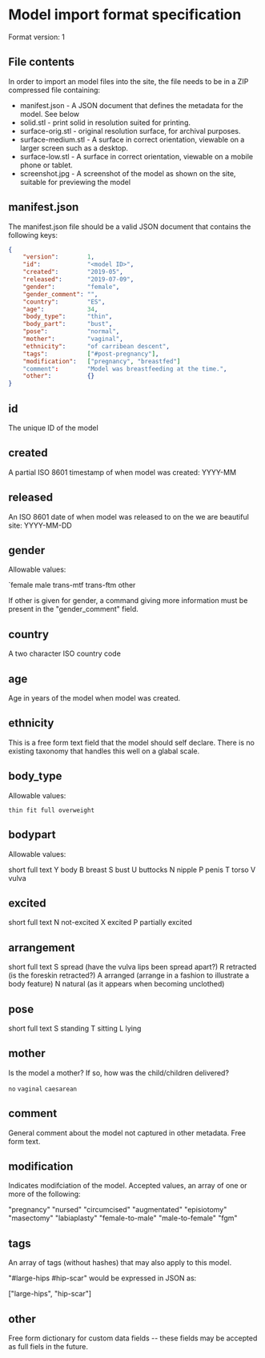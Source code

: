 Model import format specification
=================================

Format version: 1

File contents
-------------

In order to import an model files into the site, the file needs to be in a ZIP compressed file containing:

* manifest.json                - A JSON document that defines the metadata for the model. See below
* solid.stl                    - print solid in resolution suited for printing.
* surface-orig.stl             - original resolution surface, for archival purposes.
* surface-medium.stl           - A surface in correct orientation, viewable on a larger screen such as a desktop.
* surface-low.stl              - A surface in correct orientation, viewable on a mobile phone or tablet.
* screenshot.jpg               - A screenshot of the model as shown on the site, suitable for previewing the model
                               


manifest.json
-------------

The manifest.json file should be a valid JSON document that contains the 
following keys:

```json
{
    "version":        1,
    "id":             "<model ID>",
    "created":        "2019-05",
    "released":       "2019-07-09",
    "gender":         "female",
    "gender_comment": "",
    "country":        "ES",
    "age":            34,
    "body_type":      "thin",
    "body_part":      "bust",
    "pose":           "normal",
    "mother":         "vaginal",
    "ethnicity":      "of carribean descent",
    "tags":           ["#post-pregnancy"],
    "modification":   ["pregnancy", "breastfed"]
    "comment":        "Model was breastfeeding at the time.",       
    "other":          {}
}
```

id
--

The unique ID of the model

created
-------

A partial ISO 8601 timestamp of when model was created: YYYY-MM


released
--------

An ISO 8601 date of when model was released to on the we are beautiful site: YYYY-MM-DD


gender
------

Allowable values: 
 
`female
male
trans-mtf
trans-ftm
other

If other is given for gender, a command giving more information must be present in
the "gender_comment" field.

country
-------

A two character ISO country code

age
---

Age in years of the model when model was created.


ethnicity
---------

This is a free form text field that the model should self declare. There is no existing taxonomy that handles
this well on a glabal scale. 


body_type
---------

Allowable values:

`
thin
fit
full
overweight
`

bodypart
--------

Allowable values:

short full text
Y     body 
B     breast 
S     bust
U     buttocks
N     nipple
P     penis
T     torso
V     vulva


excited 
-------

short full text
N     not-excited
X     excited
P     partially excited


arrangement
-----------

short full text
S     spread (have the vulva lips been spread apart?)
R     retracted (is the foreskin retracted?)
A     arranged (arrange in a fashion to illustrate a body feature)
N     natural (as it appears when becoming unclothed)


pose
----

short full text
S     standing
T     sitting
L     lying


mother
------

Is the model a mother? If so, how was the child/children delivered?

`no` 
`vaginal`
`caesarean`


comment
-------

General comment about the model not captured in other metadata. Free form text.


modification
------------

Indicates modifciation of the model. Accepted values, an array of one or more of the following:

   "pregnancy" 
   "nursed" 
   "circumcised" 
   "augmentated" 
   "episiotomy"
   "masectomy" 
   "labiaplasty" 
   "female-to-male" 
   "male-to-female"
   "fgm" 


tags
----

An array of tags (without hashes) that may also apply to this model.

"#large-hips #hip-scar" would be expressed in JSON as:

["large-hips", "hip-scar"]


other
-----

Free form dictionary for custom data fields -- these fields may be accepted as full fiels in the future.

